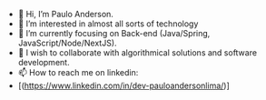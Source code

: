 - 👋 Hi, I’m Paulo Anderson.
- 👀 I’m interested in almost all sorts of technology
- 🌱 I’m currently focusing on Back-end (Java/Spring, JavaScript/Node/NextJS).
- 💞️ I wish to collaborate with algorithmical solutions and software development.
- 📫 How to reach me on linkedin:
- [(https://www.linkedin.com/in/dev-pauloandersonlima/)]
<!---
Pucapuka/Pucapuka is a ✨ special ✨ repository because its `README.md` (this file) appears on your GitHub profile.
You can click the Preview link to take a look at your changes.
--->
